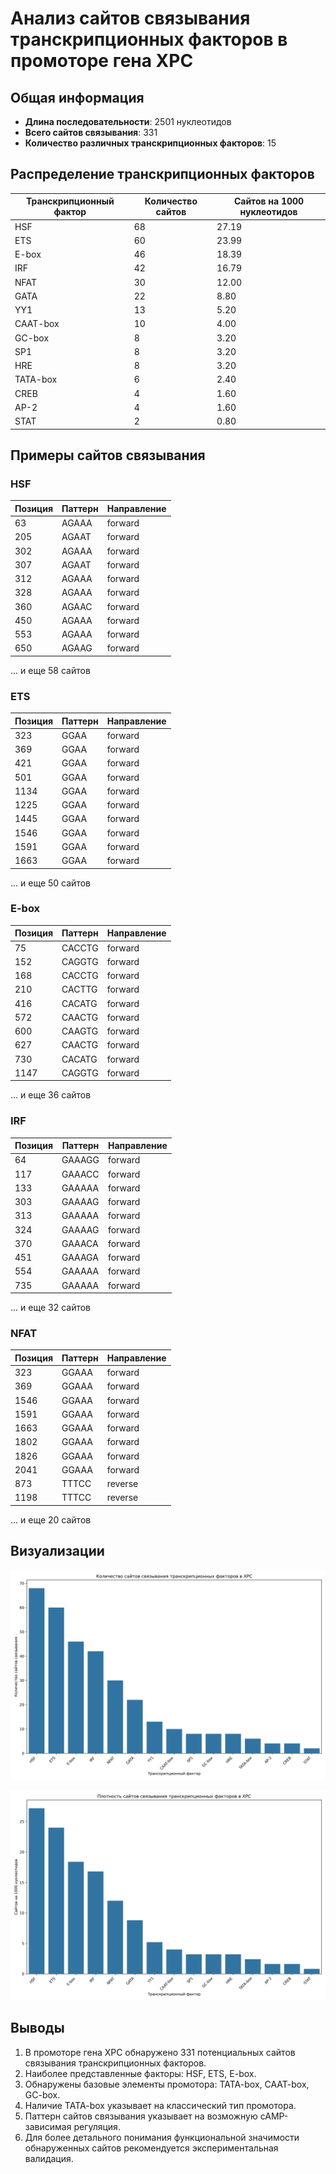 # Анализ сайтов связывания транскрипционных факторов в промоторе гена XPC

## Общая информация

* **Длина последовательности**: 2501 нуклеотидов
* **Всего сайтов связывания**: 331
* **Количество различных транскрипционных факторов**: 15

## Распределение транскрипционных факторов

| Транскрипционный фактор | Количество сайтов | Сайтов на 1000 нуклеотидов |
|--------------------------|-------------------|------------------------------|
| HSF | 68 | 27.19 |
| ETS | 60 | 23.99 |
| E-box | 46 | 18.39 |
| IRF | 42 | 16.79 |
| NFAT | 30 | 12.00 |
| GATA | 22 | 8.80 |
| YY1 | 13 | 5.20 |
| CAAT-box | 10 | 4.00 |
| GC-box | 8 | 3.20 |
| SP1 | 8 | 3.20 |
| HRE | 8 | 3.20 |
| TATA-box | 6 | 2.40 |
| CREB | 4 | 1.60 |
| AP-2 | 4 | 1.60 |
| STAT | 2 | 0.80 |

## Примеры сайтов связывания

### HSF

| Позиция | Паттерн | Направление |
|---------|---------|-------------|
| 63 | AGAAA | forward |
| 205 | AGAAT | forward |
| 302 | AGAAA | forward |
| 307 | AGAAT | forward |
| 312 | AGAAA | forward |
| 328 | AGAAA | forward |
| 360 | AGAAC | forward |
| 450 | AGAAA | forward |
| 553 | AGAAA | forward |
| 650 | AGAAG | forward |

... и еще 58 сайтов

### ETS

| Позиция | Паттерн | Направление |
|---------|---------|-------------|
| 323 | GGAA | forward |
| 369 | GGAA | forward |
| 421 | GGAA | forward |
| 501 | GGAA | forward |
| 1134 | GGAA | forward |
| 1225 | GGAA | forward |
| 1445 | GGAA | forward |
| 1546 | GGAA | forward |
| 1591 | GGAA | forward |
| 1663 | GGAA | forward |

... и еще 50 сайтов

### E-box

| Позиция | Паттерн | Направление |
|---------|---------|-------------|
| 75 | CACCTG | forward |
| 152 | CAGGTG | forward |
| 168 | CACCTG | forward |
| 210 | CACTTG | forward |
| 416 | CACATG | forward |
| 572 | CAACTG | forward |
| 600 | CAAGTG | forward |
| 627 | CAACTG | forward |
| 730 | CACATG | forward |
| 1147 | CAGGTG | forward |

... и еще 36 сайтов

### IRF

| Позиция | Паттерн | Направление |
|---------|---------|-------------|
| 64 | GAAAGG | forward |
| 117 | GAAACC | forward |
| 133 | GAAAAA | forward |
| 303 | GAAAAG | forward |
| 313 | GAAAAA | forward |
| 324 | GAAAAG | forward |
| 370 | GAAACA | forward |
| 451 | GAAAGA | forward |
| 554 | GAAAAA | forward |
| 735 | GAAAAA | forward |

... и еще 32 сайтов

### NFAT

| Позиция | Паттерн | Направление |
|---------|---------|-------------|
| 323 | GGAAA | forward |
| 369 | GGAAA | forward |
| 1546 | GGAAA | forward |
| 1591 | GGAAA | forward |
| 1663 | GGAAA | forward |
| 1802 | GGAAA | forward |
| 1826 | GGAAA | forward |
| 2041 | GGAAA | forward |
| 873 | TTTCC | reverse |
| 1198 | TTTCC | reverse |

... и еще 20 сайтов

## Визуализации

![Количество сайтов связывания](XPC_tf_binding_sites_count.png)

![Плотность сайтов связывания](XPC_tf_binding_sites_density.png)

## Выводы

1. В промоторе гена XPC обнаружено 331 потенциальных сайтов связывания транскрипционных факторов.
2. Наиболее представленные факторы: HSF, ETS, E-box.
3. Обнаружены базовые элементы промотора: TATA-box, CAAT-box, GC-box.
4. Наличие TATA-box указывает на классический тип промотора.
5. Паттерн сайтов связывания указывает на возможную cAMP-зависимая регуляция.
6. Для более детального понимания функциональной значимости обнаруженных сайтов рекомендуется экспериментальная валидация.
